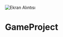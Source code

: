 


![Ekran Alıntısı](https://user-images.githubusercontent.com/81089561/113188826-34315d00-9263-11eb-9f27-8b624318aced.JPG)
# GameProject
